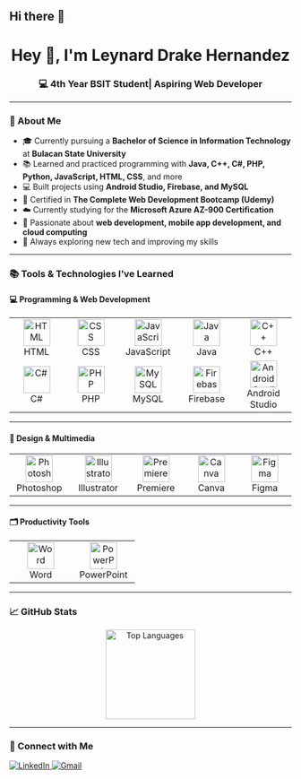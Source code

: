 ## Hi there 👋

<!--
**leydrake/leydrake** is a ✨ _special_ ✨ repository because its `README.md` (this file) appears on your GitHub profile.

Here are some ideas to get you started:

- 🔭 I’m currently working on ...
- 🌱 I’m currently learning ...
- 👯 I’m looking to collaborate on ...
- 🤔 I’m looking for help with ...
- 💬 Ask me about ...
- 📫 How to reach me: ...
- 😄 Pronouns: ...
- ⚡ Fun fact: ...
-->
<h1 align="center">Hey 👋, I'm Leynard Drake Hernandez</h1>
<h3 align="center">💻 4th Year BSIT Student| Aspiring Web Developer</h3>

---

### 🌟 About Me
- 🎓 Currently pursuing a **Bachelor of Science in Information Technology** at **Bulacan State University**
- 📚 Learned and practiced programming with **Java, C++, C#, PHP, Python, JavaScript, HTML, CSS**, and more  
- 💻 Built projects using **Android Studio, Firebase, and MySQL**
- 📜 Certified in **The Complete Web Development Bootcamp (Udemy)**
- ☁️ Currently studying for the **Microsoft Azure AZ-900 Certification**
- 🚀 Passionate about **web development, mobile app development, and cloud computing**
- 🌱 Always exploring new tech and improving my skills
---

### 📚 Tools & Technologies I’ve Learned   

#### 💻 Programming & Web Development  
<table align="center">
  <tr>
    <td align="center" width="96">
      <img src="https://cdn.jsdelivr.net/gh/devicons/devicon/icons/html5/html5-original.svg" width="48" height="48" alt="HTML" />
      <br>HTML
    </td>
    <td align="center" width="96">
      <img src="https://cdn.jsdelivr.net/gh/devicons/devicon/icons/css3/css3-original.svg" width="48" height="48" alt="CSS" />
      <br>CSS
    </td>
    <td align="center" width="96">
      <img src="https://cdn.jsdelivr.net/gh/devicons/devicon/icons/javascript/javascript-original.svg" width="48" height="48" alt="JavaScript" />
      <br>JavaScript
    </td>
    <td align="center" width="96">
      <img src="https://cdn.jsdelivr.net/gh/devicons/devicon/icons/java/java-original.svg" width="48" height="48" alt="Java" />
      <br>Java
    </td>
    <td align="center" width="96">
      <img src="https://cdn.jsdelivr.net/gh/devicons/devicon/icons/cplusplus/cplusplus-original.svg" width="48" height="48" alt="C++" />
      <br>C++
    </td>
  </tr>
  <tr>
    <td align="center" width="96">
      <img src="https://cdn.jsdelivr.net/gh/devicons/devicon/icons/csharp/csharp-original.svg" width="48" height="48" alt="C#" />
      <br>C#
    </td>
    <td align="center" width="96">
      <img src="https://cdn.jsdelivr.net/gh/devicons/devicon/icons/php/php-original.svg" width="48" height="48" alt="PHP" />
      <br>PHP
    </td>
    <td align="center" width="96">
      <img src="https://cdn.jsdelivr.net/gh/devicons/devicon/icons/mysql/mysql-original.svg" width="48" height="48" alt="MySQL" />
      <br>MySQL
    </td>
    <td align="center" width="96">
      <img src="https://cdn.jsdelivr.net/gh/devicons/devicon/icons/firebase/firebase-plain.svg" width="48" height="48" alt="Firebase" />
      <br>Firebase
    </td>
    <td align="center" width="96">
      <img src="https://cdn.jsdelivr.net/gh/devicons/devicon/icons/androidstudio/androidstudio-original.svg" width="48" height="48" alt="Android Studio" />
      <br>Android Studio
    </td>
  </tr>
</table>  

---

#### 🎨 Design & Multimedia  
<table align="center">
  <tr>
    <td align="center" width="96">
      <img src="https://cdn.jsdelivr.net/gh/devicons/devicon/icons/photoshop/photoshop-plain.svg" width="48" height="48" alt="Photoshop" />
      <br>Photoshop
    </td>
    <td align="center" width="96">
      <img src="https://cdn.jsdelivr.net/gh/devicons/devicon/icons/illustrator/illustrator-plain.svg" width="48" height="48" alt="Illustrator" />
      <br>Illustrator
    </td>
    <td align="center" width="96">
      <img src="https://cdn.jsdelivr.net/gh/devicons/devicon/icons/premierepro/premierepro-original.svg" width="48" height="48" alt="Premiere" />
      <br>Premiere
    </td>
    <td align="center" width="96">
      <img src="https://img.icons8.com/color/48/000000/canva.png" width="48" height="48" alt="Canva" />
      <br>Canva
    </td>
    <td align="center" width="96">
      <img src="https://cdn.jsdelivr.net/gh/devicons/devicon/icons/figma/figma-original.svg" width="48" height="48" alt="Figma" />
      <br>Figma
    </td>
  </tr>
</table>  

---

#### 🗂️ Productivity Tools  
<table align="center">
  <tr>
    <td align="center" width="96">
      <img src="https://img.icons8.com/color/48/000000/microsoft-word-2019--v2.png" width="48" height="48" alt="Word" />
      <br>Word
    </td>
    <td align="center" width="96">
      <img src="https://img.icons8.com/color/48/000000/microsoft-powerpoint-2019--v2.png" width="48" height="48" alt="PowerPoint" />
      <br>PowerPoint
    </td>
  </tr>
</table>  

---

### 📈 GitHub Stats  
<div align="center">
  <img src="https://github-readme-stats.vercel.app/api/top-langs/?username=leydrake&layout=compact&theme=tokyonight" alt="Top Languages" height="160" />
</div>

---

### 🔗 Connect with Me  
<p align="left">
  <a href="https://www.linkedin.com/in/leynard-drake-hernandez-b49ab8378/" target="_blank">
    <img src="https://img.shields.io/badge/LinkedIn-0A66C2?style=for-the-badge&logo=linkedin&logoColor=white" alt="LinkedIn"/>
  </a>
  <a href="https://mail.google.com/mail/?view=cm&fs=1&to=leynarddrakehernandez@gmail.com&su=SUBJECT&body=BODY">
    <img src="https://img.shields.io/badge/Gmail-D14836?style=for-the-badge&logo=gmail&logoColor=white" alt="Gmail"/>
  </a>
</p>
